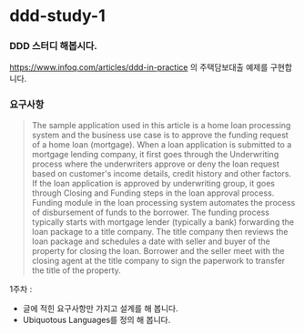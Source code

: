 # ddd-study-1

### DDD 스터디 해봅시다.

https://www.infoq.com/articles/ddd-in-practice 의 주택담보대출 예제를 구현합니다. 

### 요구사항 
> The sample application used in this article is a home loan processing system and the business use case is to approve the funding request of a home loan (mortgage). When a loan application is submitted to a mortgage lending company, it first goes through the Underwriting process where the underwriters approve or deny the loan request based on customer's income details, credit history and other factors. If the loan application is approved by underwriting group, it goes through Closing and Funding steps in the loan approval process.
 Funding module in the loan processing system automates the process of disbursement of funds to the borrower. The funding process typically starts with mortgage lender (typically a bank) forwarding the loan package to a title company. The title company then reviews the loan package and schedules a date with seller and buyer of the property for closing the loan. Borrower and the seller meet with the closing agent at the title company to sign the paperwork to transfer the title of the property.

1주차 : 
- 글에 적힌 요구사항만 가지고 설계를 해 봅니다. 
- Ubiquotous Languages를 정의 해 봅니다. 
